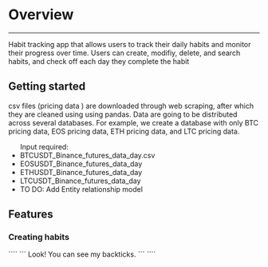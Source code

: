 <!DOCTYPE html>
<html lang="en">
<head>
    <meta charset="UTF-8">
</head>
<body>
    <h1>Overview</h1>
    <hr>
     <p>Habit tracking app that allows users to track their daily habits and 
      monitor their progress over time. Users can create, modifiy, delete, and search habits, and check off each day
    they complete the habit</a></p>
    <h2>Getting started</h2>
    csv files (pricing data ) are downloaded through web scraping, after which they are cleaned using 
    using pandas. Data are going to be distributed across several databases.
         For example, we create a database with only BTC pricing data, EOS pricing data, ETH pricing data, and LTC pricing data.
  <ul>  
      Input required:  </li>
      <li>BTCUSDT_Binance_futures_data_day.csv</li>
      <li>EOSUSDT_Binance_futures_data_day</li>
      <li>ETHUSDT_Binance_futures_data_day</li>
      <li>LTCUSDT_Binance_futures_data_day</li>
      <li>TO DO: Add Entity relationship model </li>

  </ul>
     <h2>Features</h2>
     <h3>Creating habits</h3>
````
```
Look! You can see my backticks.
```
````

</body>


